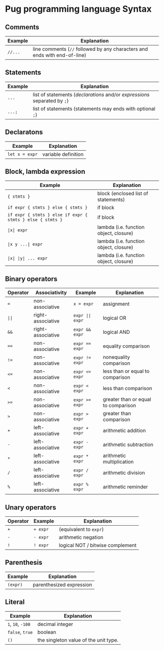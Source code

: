 # Pug programming language Syntax

## Comments

| Example | Explanation                                                               |
| ------- | ------------------------------------------------------------------------- |
| `//...` | line comments (`//` followed by any characters and ends with end-of-line) |

## Statements

| Example | Explanation                                                               |
| ------- | ------------------------------------------------------------------------- |
| `...`   | list of statements (*declarations* and/or *expressions* separated by `;`) |
| `...;`  | list of statements (statements may ends with optional `;`)                |

## Declaratons

| Example         | Explanation         |
| --------------- | ------------------- |
| `let x = expr`  | variable definition |

## Block, lambda expression

| Example                                                   | Explanation                                           |
| --------------------------------------------------------- | ----------------------------------------------------- |
| `{ stmts }`                                               | block (enclosed list of statements)                   |
| `if expr { stmts } else { stmts }`                        | if block                                              |
| `if expr { stmts } else if expr { stmts } else { stmts }` | if block                                              |
| <code>&#124;x&#124; expr</code>                           | lambda (i.e. function object, closure)                |
| <code>&#124;x y ...&#124; expr</code>                     | lambda (i.e. function object, closure)                |
| <code>&#124;x&#124; &#124;y&#124; ... expr</code>         | lambda (i.e. function object, closure)                |

## Binary operators

| Operator                  | Associativity     | Example                             | Explanation                         |
| ------------------------- | ----------------- | ----------------------------------- | ----------------------------------- |
| `=`                       | non-associative   | `x = expr`                          | assignment                          |
| <code>&#124;&#124;</code> | right-associative | <code>expr &#124;&#124; expr</code> | logical OR                          |
| `&&`                      | right-associative | `expr && expr`                      | logical AND                         |
| `==`                      | non-associative   | `expr == expr`                      | equality comparison                 |
| `!=`                      | non-associative   | `expr != expr`                      | nonequality comparison              |
| `<=`                      | non-associative   | `expr <= expr`                      | less than or equal to comparison    |
| `<`                       | non-associative   | `expr < expr`                       | less than comparison                |
| `>=`                      | non-associative   | `expr >= expr`                      | greater than or equal to comparison |
| `>`                       | non-associative   | `expr > expr`                       | greater than comparison             |
| `+`                       | left-associative  | `expr + expr`                       | arithmetic addition                 |
| `-`                       | left-associative  | `expr - expr`                       | arithmetic subtraction              |
| `*`                       | left-associative  | `expr * expr`                       | arithmetic multiplication           |
| `/`                       | left-associative  | `expr / expr`                       | arithmetic division                 |
| `%`                       | left-associative  | `expr % expr`                       | arithmetic reminder                 |

## Unary operators

| Operator | Example  | Explanation                      |
| -------- | -------- | -------------------------------- |
| `+`      | `+ expr` | (equivalent to `expr`)           |
| `-`      | `- expr` | arithmetic negation              |
| `!`      | `! expr` | logical NOT / bitwise complement |

## Parenthesis

| Example  | Explanation              |
| -------- | ------------------------ |
| `(expr)` | parenthesized expression |

## Literal

| Example           | Explanation                           |
| ----------------- | ------------------------------------- |
| `1`, `10`, `-100` | decimal integer                       |
| `false`, `true`   | boolean                               |
| `()`              | the singleton value of the unit type. |
